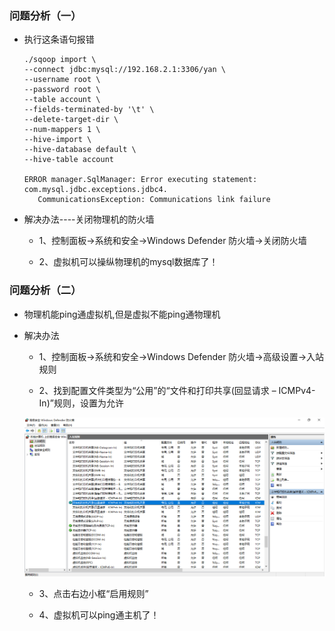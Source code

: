 ### 问题分析（一）

* 执行这条语句报错

      ./sqoop import \
      --connect jdbc:mysql://192.168.2.1:3306/yan \
      --username root \
      --password root \
      --table account \
      --fields-terminated-by '\t' \
      --delete-target-dir \
      --num-mappers 1 \
      --hive-import \
      --hive-database default \
      --hive-table account
      
      ERROR manager.SqlManager: Error executing statement: com.mysql.jdbc.exceptions.jdbc4.
         CommunicationsException: Communications link failure


* 解决办法----关闭物理机的防火墙

    * 1、控制面板->系统和安全->Windows Defender 防火墙->关闭防火墙

    * 2、虚拟机可以操纵物理机的mysql数据库了！



### 问题分析（二）
* 物理机能ping通虚拟机,但是虚拟不能ping通物理机

*  解决办法

    * 1、控制面板->系统和安全->Windows Defender 防火墙->高级设置->入站规则

    * 2、找到配置文件类型为“公用”的“文件和打印共享(回显请求 – ICMPv4-In)”规则，设置为允许

    <div align="center"><img src="https://github.com/sunnyandgood/MyBlog/blob/master/BUG经验/img/解决物理机ping不通虚拟机.png"/></div>

    * 3、点击右边小框“启用规则”

    * 4、虚拟机可以ping通主机了！
